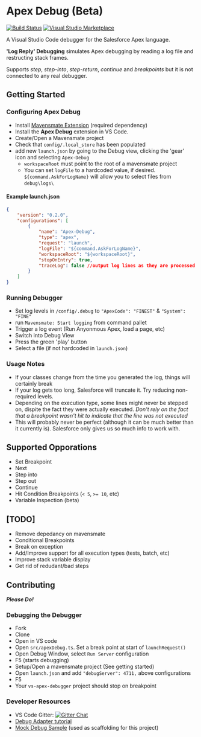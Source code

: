 # Apex Debug (Beta)

[![Build Status](https://travis-ci.org/ChuckJonas/vscode-apex-debug.svg?branch=master)](https://travis-ci.org/ChuckJonas/vscode-apex-debug) [![Visual Studio Marketplace](https://vsmarketplacebadge.apphb.com/installs-short/chuckjonas.apex-debug.svg?style=flat-square)](https://marketplace.visualstudio.com/items?itemName=chuckjonas.apex-debug)

A Visual Studio Code debugger for the Salesforce Apex language.

**'Log Reply' Debugging** simulates Apex debugging by reading a log file and restructing stack frames.

Supports *step*, *step-into*, *step-return*, *continue* and *breakpoints*
but it is not connected to any real debugger.

## Getting Started

### Configuring Apex Debug

* Install [Mavensmate Extension](https://marketplace.visualstudio.com/items?itemName=DavidHelmer.mavensmate#review-details) (required dependency)
* Install the **Apex Debug** extension in VS Code.
* Create/Open a Mavensmate project
* Check that `config/.local_store` has been populated
* add new `launch.json` by going to the Debug view, clicking the 'gear' icon and selecting `Apex-Debug`
  * `workspaceRoot` must point to the root of a mavensmate project
  * You can set `logFile` to a hardcoded value, if desired.  `${command.AskForLogName}` will allow you to select files from `debug\logs\`

#### Example launch.json

``` json
{
    "version": "0.2.0",
    "configurations": [
        {
            "name": "Apex-Debug",
            "type": "apex",
            "request": "launch",
            "logFile": "${command.AskForLogName}",
            "workspaceRoot": "${workspaceRoot}",
            "stopOnEntry": true,
            "traceLog": false //output log lines as they are processed
        }
    ]
}
```

### Running Debugger

* Set log levels in `/config/.debug` to `"ApexCode": "FINEST"` & `"System": "FINE"`
* run `Mavensmate: Start logging` from command pallet
* Trigger a log event (Run Anyonmous Apex, load a page, etc)
* Switch into Debug View
* Press the green 'play' button
* Select a file (if not hardcoded in `launch.json`)

### Usage Notes

* If your classes change from the time you generated the log, things will certainly break
* If your log gets too long, Salesforce will truncate it.  Try reducing non-required levels.
* Depending on the execution type, some lines might never be stepped on, dispite the fact they were actually executed.  *Don't rely on the fact that a breakpoint wasn't hit to indicate that the line was not executed*
* This will probably never be perfect (although it can be much better than it currently is).  Salesforce only gives us so much info to work with.

## Supported Opporations

* Set Breakpoint
* Next
* Step into
* Step out
* Continue
* Hit Condition Breakpoints (`< 5`, `>= 10`, etc)
* Variable Inspection (beta)


## [TODO]

* Remove depedancy on mavensmate
* Conditional Breakpoints
* Break on exception
* Add/Improve support for all execution types (tests, batch, etc)
* Improve stack variable display
* Get rid of redudant/bad steps

## Contributing

***Please Do!***

### Debugging the Debugger

* Fork
* Clone
* Open in VS code
* Open `src/apexDebug.ts`. Set a break point at start of `launchRequest()`
* Open Debug Window, select `Run Server` configuration
* F5 (starts debugging)
* Setup/Open a mavensmate project (See getting started)
* Open `launch.json` and add `"debugServer": 4711,` above configurations
* F5
* Your `vs-apex-debugger` project should stop on breakpoint

### Developer Resources

* VS Code Gitter: [![Gitter Chat](http://img.shields.io/badge/chat-online-brightgreen.svg)](https://gitter.im/Microsoft/vscode)
* [Debug Adapter tutorial](https://code.visualstudio.com/docs/extensions/example-debuggers)
* [Mock Debug Sample](https://github.com/Microsoft/vscode-mock-debug.git) (used as scaffolding for this project)




